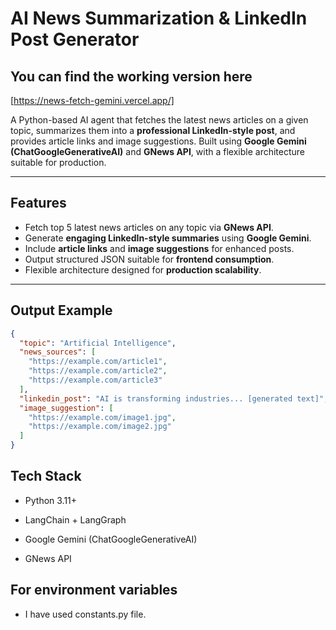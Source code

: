 # AI News Summarization & LinkedIn Post Generator

## You can find the working version here

[https://news-fetch-gemini.vercel.app/]

A Python-based AI agent that fetches the latest news articles on a given topic, summarizes them into a **professional LinkedIn-style post**, and provides article links and image suggestions. Built using **Google Gemini (ChatGoogleGenerativeAI)** and **GNews API**, with a flexible architecture suitable for production.

---

## Features

- Fetch top 5 latest news articles on any topic via **GNews API**.
- Generate **engaging LinkedIn-style summaries** using **Google Gemini**.
- Include **article links** and **image suggestions** for enhanced posts.
- Output structured JSON suitable for **frontend consumption**.
- Flexible architecture designed for **production scalability**.

---

## Output Example

```json
{
  "topic": "Artificial Intelligence",
  "news_sources": [
    "https://example.com/article1",
    "https://example.com/article2",
    "https://example.com/article3"
  ],
  "linkedin_post": "AI is transforming industries... [generated text]",
  "image_suggestion": [
    "https://example.com/image1.jpg",
    "https://example.com/image2.jpg"
  ]
}
```

## Tech Stack

- Python 3.11+

- LangChain + LangGraph

- Google Gemini (ChatGoogleGenerativeAI)

- GNews API

## For environment variables

- I have used constants.py file.
